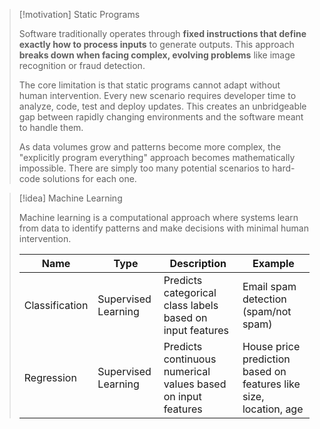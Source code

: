 > [!motivation] Static Programs
> 
> Software traditionally operates through **fixed instructions that define exactly how to process inputs** to generate outputs. This approach **breaks down when facing complex, evolving problems** like image recognition or fraud detection.
> 
> The core limitation is that static programs cannot adapt without human intervention. Every new scenario requires developer time to analyze, code, test and deploy updates. This creates an unbridgeable gap between rapidly changing environments and the software meant to handle them.
> 
> As data volumes grow and patterns become more complex, the "explicitly program everything" approach becomes mathematically impossible. There are simply too many potential scenarios to hard-code solutions for each one.

> [!idea] Machine Learning
> 
> Machine learning is a computational approach where systems learn from data to identify patterns and make decisions with minimal human intervention.
> 
> |Name|Type|Description|Example|
> |---|---|---|---|
> |Classification|Supervised Learning|Predicts categorical class labels based on input features|Email spam detection (spam/not spam)|
> |Regression|Supervised Learning|Predicts continuous numerical values based on input features|House price prediction based on features like size, location, age|